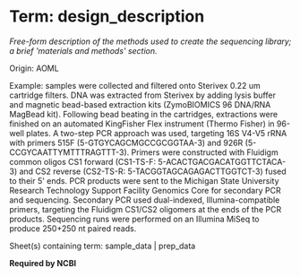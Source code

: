 # Term: design_description

*Free-form description of the methods used to create the sequencing library; a brief 'materials and methods' section.*

Origin: AOML

Example: samples were collected and filtered onto Sterivex 0.22 um cartridge filters. DNA was extracted from Sterivex by adding lysis buffer and magnetic bead-based extraction kits (ZymoBIOMICS 96 DNA/RNA MagBead kit). Following bead beating in the cartridges, extractions were finished on an automated KingFisher Flex instrument (Thermo Fisher) in 96-well plates. A two-step PCR approach was used, targeting 16S V4-V5 rRNA with primers 515F (5-GTGYCAGCMGCCGCGGTAA-3) and 926R (5-CCGYCAATTYMTTTRAGTTT-3). Primers were constructed with Fluidigm common oligos CS1 forward (CS1-TS-F: 5-ACACTGACGACATGGTTCTACA-3) and CS2 reverse (CS2-TS-R: 5-TACGGTAGCAGAGACTTGGTCT-3) fused to their 5' ends. PCR products were sent to the Michigan State University Research Technology Support Facility Genomics Core for secondary PCR and sequencing. Secondary PCR used dual-indexed, Illumina-compatible primers, targeting the Fluidigm CS1/CS2 oligomers at the ends of the PCR products. Sequencing runs were performed on an Illumina MiSeq to produce 250+250 nt paired reads.

Sheet(s) containing term: sample_data | prep_data

**Required by NCBI**